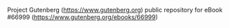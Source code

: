 Project Gutenberg (https://www.gutenberg.org) public repository for
eBook #66999 (https://www.gutenberg.org/ebooks/66999)
